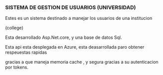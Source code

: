 

### SISTEMA DE GESTION DE USUARIOS (UNIVERSIDAD)

Estes es un sistema destinado a  manejar los usuarios de una institucion 

(college)

Esta desarrollado  Asp.Net.core, y una base de datos Sql.

Esta api esta desplegada en Azure, esta deasarrollada paro obtener respeuestas rapidas

gracias a  que maneja memoria cache , y segura gracias a su autenticacion por tokens.